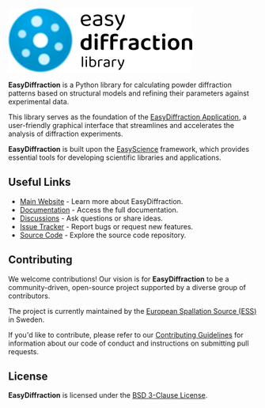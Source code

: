 <p align='left'>
  <picture>
    <!-- light mode logo -->
    <source media='(prefers-color-scheme: light)' srcset='https://raw.githubusercontent.com/EasyScience/EasyDiffraction/master/resources/logo/EasyDiffractionLib-logo_lightmode.svg'>
    <!-- dark mode logo -->
    <source media='(prefers-color-scheme: dark)' srcset='https://raw.githubusercontent.com/EasyScience/EasyDiffraction/master/resources/logo/EasyDiffractionLib-logo_darkmode.svg'>
    <!-- default logo == light mode logo -->
    <img src='https://raw.githubusercontent.com/EasyScience/EasyDiffraction/master/resources/logo/EasyDiffractionLib-logo_lightmode.svg' alt='EasyCrystallography'>
  </picture>
</p>

**EasyDiffraction** is a Python library for calculating powder diffraction
patterns based on structural models and refining their parameters against
experimental data.

This library serves as the foundation of the [EasyDiffraction Application], a
user-friendly graphical interface that streamlines and accelerates the analysis
of diffraction experiments.

**EasyDiffraction** is built upon the [EasyScience] framework, which provides
essential tools for developing scientific libraries and applications.

## Useful Links

- [Main Website] - Learn more about EasyDiffraction.
- [Documentation] - Access the full documentation.
- [Discussions] - Ask questions or share ideas.
- [Issue Tracker] - Report bugs or request new features.
- [Source Code] - Explore the source code repository.

## Contributing

We welcome contributions! Our vision is for **EasyDiffraction** to be a
community-driven, open-source project supported by a diverse group of
contributors.

The project is currently maintained by the [European Spallation Source (ESS)] in
Sweden.

If you'd like to contribute, please refer to our [Contributing Guidelines] for
information about our code of conduct and instructions on submitting pull
requests.

## License

**EasyDiffraction** is licensed under the [BSD 3-Clause License].

<!-- prettier-ignore-start -->
[BSD 3-Clause License]: https://github.com/EasyScience/EasyDiffractionLib/blob/master/LICENSE
[Contributing Guidelines]: https://github.com/EasyScience/EasyDiffractionLib/blob/master/CONTRIBUTING.md
[EasyDiffraction Application]: https://github.com/EasyScience/EasyDiffractionApp
[EasyScience]: https://easyscience.software
[European Spallation Source (ESS)]: https://ess.eu
[Main Website]: https://easydiffraction.org
[Documentation]: https://docs.easydiffraction.org/lib
[Discussions]: https://github.com/EasyScience/EasyDiffractionLib/discussions
[Issue Tracker]: https://github.com/EasyScience/EasyDiffractionLib/issues
[Source Code]: https://github.com/EasyScience/EasyDiffraction
<!-- prettier-ignore-end -->
